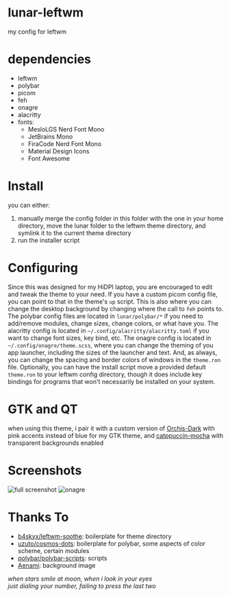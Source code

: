 # lunar-leftwm
my config for leftwm

# dependencies
* leftwm
* polybar
* picom
* feh
* onagre
* alacritty
* fonts:
    * MesloLGS Nerd Font Mono
    * JetBrains Mono
    * FiraCode Nerd Font Mono
    * Material Design Icons
    * Font Awesome




# Install
you can either:
1. manually merge the config folder in this folder with the one in your home directory, move the lunar folder to the leftwm theme directory, and symlink it to the current theme directory
2. run the installer script

# Configuring

Since this was designed for my HiDPI laptop, you are encouraged to edit and tweak the theme to your need. If you have a custom picom config file, you can point to that in the theme's ```up``` script. This is also where you can change the desktop background by changing where the call to ```feh``` points to. The polybar config files are located in ```lunar/polybar/*``` if you need to add/remove modules, change sizes, change colors, or what have you. The alacritty config is located in ```~/.config/alacritty/alacritty.toml``` if you want to change font sizes, key bind, etc. The onagre config is located in ```~/.config/onagre/theme.scss```, where you can change the theming of you app launcher, including the sizes of the launcher and text. And, as always, you can change the spacing and border colors of windows in the ```theme.ron``` file. Optionally, you can have the install script move a provided default ```theme.ron``` to your  leftwm config directory, though it does include key bindings for programs that won't necessarily be installed on your system.

# GTK and QT

when using this theme, i pair it with a custom version of [Orchis-Dark](https://github.com/vinceliuice/Orchis-theme) with pink accents instead of blue for my GTK theme, and [catppuccin-mocha](https://github.com/catppuccin/qt5ct) with transparent backgrounds enabled





# Screenshots

![full screenshot](https://github.com/silica-dev/lunar-leftwm/blob/main/screenshots/solar.png?raw=true)
![onagre](https://github.com/silica-dev/lunar-leftwm/blob/main/screenshots/onagre.png?raw=true)

# Thanks To
* [b4skyx/leftwm-soothe](https://github.com/b4skyx/leftwm-soothe): boilerplate for theme directory
* [uzuto/cosmos-dots](https://github.com/uzuto/cosmos-dots): boilerplate for polybar, some aspects of color scheme, certain modules
* [polybar/polybar-scripts](https://github.com/polybar/polybar-scripts): scripts
* [Aenami](https://displate.com/displate/4392170): background image

*when stars smile at moon, when i look in your eyes* \
*just dialing your number, failing to press the last two*
